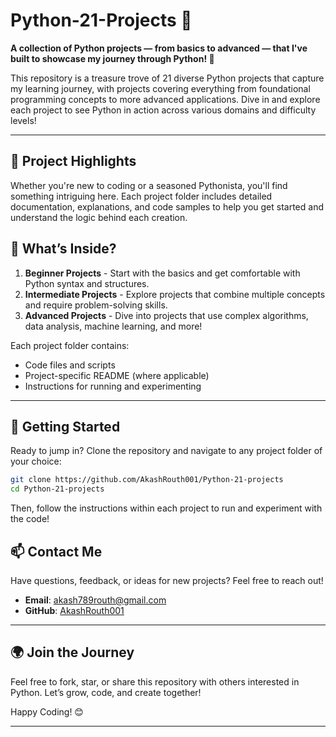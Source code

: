 # Python-21-Projects 🚀
**A collection of Python projects — from basics to advanced — that I've built to showcase my journey through Python! 🐍**

This repository is a treasure trove of 21 diverse Python projects that capture my learning journey, with projects covering everything from foundational programming concepts to more advanced applications. Dive in and explore each project to see Python in action across various domains and difficulty levels!

---

## 📜 Project Highlights

Whether you're new to coding or a seasoned Pythonista, you'll find something intriguing here. Each project folder includes detailed documentation, explanations, and code samples to help you get started and understand the logic behind each creation.

## 🌟 What’s Inside?

1. **Beginner Projects** - Start with the basics and get comfortable with Python syntax and structures.
2. **Intermediate Projects** - Explore projects that combine multiple concepts and require problem-solving skills.
3. **Advanced Projects** - Dive into projects that use complex algorithms, data analysis, machine learning, and more!

Each project folder contains:
- Code files and scripts
- Project-specific README (where applicable)
- Instructions for running and experimenting

---

## 🚀 Getting Started

Ready to jump in? Clone the repository and navigate to any project folder of your choice:

```bash
git clone https://github.com/AkashRouth001/Python-21-projects
cd Python-21-projects
```

Then, follow the instructions within each project to run and experiment with the code!

## 📫 Contact Me

Have questions, feedback, or ideas for new projects? Feel free to reach out! 

- **Email**: [akash789routh@gmail.com](mailto:akash789routh@gmail.com)
- **GitHub**: [AkashRouth001](https://github.com/AkashRouth001)

---

## 🌍 Join the Journey

Feel free to fork, star, or share this repository with others interested in Python. Let’s grow, code, and create together!

Happy Coding! 😊

--- 

